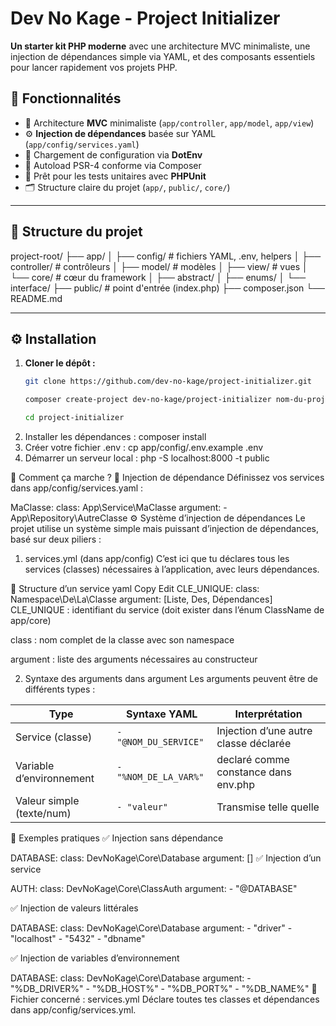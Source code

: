# Dev No Kage - Project Initializer

**Un starter kit PHP moderne** avec une architecture MVC minimaliste, une injection de dépendances simple via YAML, et des composants essentiels pour lancer rapidement vos projets PHP.

## 🚀 Fonctionnalités

- 🔧 Architecture **MVC** minimaliste (`app/controller`, `app/model`, `app/view`)
- ⚙️ **Injection de dépendances** basée sur YAML (`app/config/services.yaml`)
- 🔐 Chargement de configuration via **DotEnv**
- 🧩 Autoload PSR-4 conforme via Composer
- 🧪 Prêt pour les tests unitaires avec **PHPUnit**
- 🗂️ Structure claire du projet (`app/`, `public/`, `core/`)

---

## 📁 Structure du projet

project-root/
├── app/
│ ├── config/ # fichiers YAML, .env, helpers
│ ├── controller/ # contrôleurs
│ ├── model/ # modèles
│ ├── view/ # vues
│ └── core/ # cœur du framework
│ ├── abstract/
│ ├── enums/
│ └── interface/
├── public/ # point d'entrée (index.php)
├── composer.json
└── README.md


---

## ⚙️ Installation

1. **Cloner le dépôt :**
   ```bash
   git clone https://github.com/dev-no-kage/project-initializer.git

   composer create-project dev-no-kage/project-initializer nom-du-projet

   cd project-initializer
2. Installer les dépendances :
     composer install
3. Créer votre fichier .env : 
    cp app/config/.env.example .env
4. Démarrer un serveur local :
    php -S localhost:8000 -t public

🧠 Comment ça marche ?
🔁 Injection de dépendance
Définissez vos services dans app/config/services.yaml :

MaClasse:
  class: App\Service\MaClasse
  argument:
    - App\Repository\AutreClasse
⚙️ Système d’injection de dépendances
Le projet utilise un système simple mais puissant d’injection de dépendances, basé sur deux piliers :

1. services.yml (dans app/config)
C’est ici que tu déclares tous les services (classes) nécessaires à l’application, avec leurs dépendances.

🧱 Structure d’un service
yaml
Copy
Edit
CLE_UNIQUE:
  class: Namespace\De\La\Classe
  argument: [Liste, Des, Dépendances]
CLE_UNIQUE : identifiant du service (doit exister dans l’énum ClassName de app/core)

class : nom complet de la classe avec son namespace

argument : liste des arguments nécessaires au constructeur

2. Syntaxe des arguments dans argument
Les arguments peuvent être de différents types :

| Type                      | Syntaxe YAML          | Interprétation                        |
| ------------------------- | --------------------- | ------------------------------------- |
| Service (classe)          | `- "@NOM_DU_SERVICE"` | Injection d’une autre classe déclarée |
| Variable d’environnement  | `- "%NOM_DE_LA_VAR%"` | declaré comme constance dans env.php |
| Valeur simple (texte/num) | `- "valeur"`          | Transmise telle quelle                |


🔁 Exemples pratiques
✅ Injection sans dépendance

DATABASE:
  class: DevNoKage\Core\Database
  argument: []
✅ Injection d’un service

AUTH:
  class: DevNoKage\Core\ClassAuth
  argument:
    - "@DATABASE"


✅ Injection de valeurs littérales

DATABASE:
  class: DevNoKage\Core\Database
  argument:
    - "driver"
    - "localhost"
    - "5432"
    - "dbname"


✅ Injection de variables d’environnement

DATABASE:
  class: DevNoKage\Core\Database
  argument:
    - "%DB_DRIVER%"
    - "%DB_HOST%"
    - "%DB_PORT%"
    - "%DB_NAME%"
📂 Fichier concerné : services.yml
Déclare toutes tes classes et dépendances dans app/config/services.yml.